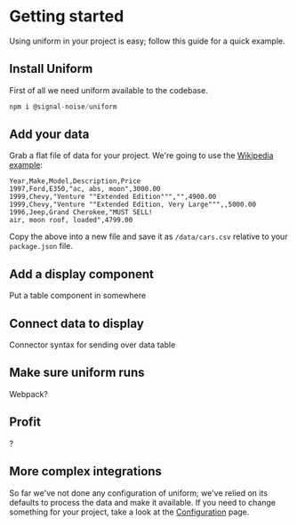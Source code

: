 # Getting started

Using uniform in your project is easy; follow this guide for a quick example.

## Install Uniform

First of all we need uniform available to the codebase.

```js
npm i @signal-noise/uniform
```

## Add your data

Grab a flat file of data for your project. We're going to use the [Wikipedia example](https://en.wikipedia.org/wiki/Comma-separated_values#Example): 

```csv
Year,Make,Model,Description,Price
1997,Ford,E350,"ac, abs, moon",3000.00
1999,Chevy,"Venture ""Extended Edition""","",4900.00
1999,Chevy,"Venture ""Extended Edition, Very Large""",,5000.00
1996,Jeep,Grand Cherokee,"MUST SELL!
air, moon roof, loaded",4799.00
```

Copy the above into a new file and save it as `/data/cars.csv` relative to your `package.json` file.

## Add a display component

Put a table component in somewhere

## Connect data to display

Connector syntax for sending over data table

## Make sure uniform runs

Webpack?

## Profit

?

## More complex integrations

So far we've not done any configuration of uniform; we've relied on its defaults to process the data and make it available. If you need to change something for your project, take a look at the [Configuration](./configuration.md) page.